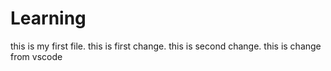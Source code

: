 # Learning
this is my first file.
this is first change.
this is second change.
this is change from vscode
